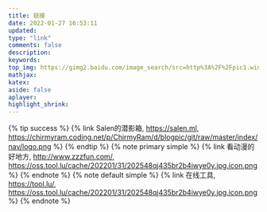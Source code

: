 ```yaml
---
title: 链接
date: 2022-01-27 16:53:11
updated:
type: "link"
comments: false
description:
keywords:
top_img: https://gimg2.baidu.com/image_search/src=http%3A%2F%2Fpic1.win4000.com%2Fwallpaper%2F2019-05-31%2F5cf0e858651d3.jpg&refer=http%3A%2F%2Fpic1.win4000.com&app=2002&size=f9999,10000&q=a80&n=0&g=0n&fmt=jpeg?sec=1646213985&t=bc76b395b4495b5348e59c6a06fa142d
mathjax:
katex:
aside: false
aplayer:
highlight_shrink:
---
```

<!--     
    title	【必需】页面标题
    date	【必需】页面创建日期
    type	【必需】标籤、分类和友情链接三个页面需要配置
    updated	【可选】页面更新日期
    description	【可选】页面描述
    keywords	【可选】页面关键字
    comments	【可选】显示页面评论模块(默认 true)
    top_img	【可选】页面顶部图片
    mathjax	【可选】显示mathjax(当设置mathjax的per_page: false时，才需要配置，默认 false)
    katex	【可选】显示katex(当设置katex的per_page: false时，才需要配置，默认 false)
    aside	【可选】显示侧边栏 (默认 true)
    aplayer	【可选】在需要的页面加载aplayer的js和css,请参考文章下面的音乐 配置
    highlight_shrink	【可选】配置代码框是否展开(true/false)(默认为设置中highlight_shrink的配置) 
    -->
{% tip success %}
{% link Salen的潜影箱, https://salen.ml, https://chirmyram.coding.net/p/ChirmyRam/d/blogpic/git/raw/master/index/nav/logo.png %}
{% endtip %}
{% note primary simple %}
{% link 看动漫的好地方, http://www.zzzfun.com/, https://oss.tool.lu/cache/202201/31/202548qj435br2b4iwye0y.jpg.icon.png %}
{% endnote %}
{% note default simple %}
{% link 在线工具, https://tool.lu/, https://oss.tool.lu/cache/202201/31/202548qj435br2b4iwye0y.jpg.icon.png %}
{% endnote %}
